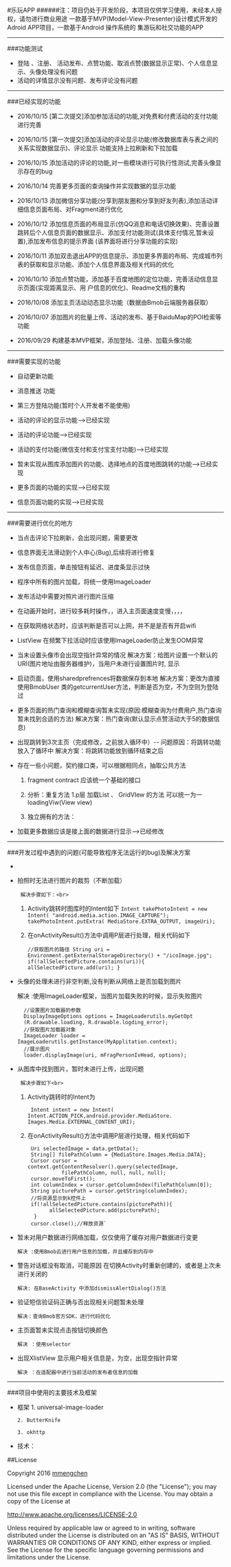 #乐玩APP 
######注：项目仍处于开发阶段，本项目仅供学习使用，未经本人授权，请勿进行商业用途
    一款基于MVP(Model-View-Presenter)设计模式开发的Adroid APP项目，一款基于Android 操作系统的
    集游玩和社交功能的APP
    
***
###功能测试

- 登陆 、注册、 活动发布、点赞功能、取消点赞(数据显示正常)、个人信息显示、头像处理没有问题
- 活动的详情显示没有问题、发布评论没有问题
   
***  
###已经实现的功能
- 2016/10/15 [第二次提交]添加参加活动的功能,对免费和付费活动的支付功能进行完善

- 2016/10/15 [第一次提交]添加活动的评论显示功能(修改数据库表与表之间的关系实现数据显示)、评论显示
             功能支持上拉刷新和下拉加载

- 2016/10/15 添加活动的评论的功能,对一些模块进行可执行性测试,完善头像显示存在的bug

- 2016/10/14 完善更多页面的查询操作并实现数据的显示功能

- 2016/10/13 添加微信分享功能(分享到朋友圈和分享到好友列表),添加活动详细信息页面布局、对Fragment进行优化

- 2016/10/12 添加信息页面的布局显示(仿QQ消息和电话切换效果)、完善设置跳转后个人信息页面的数据显示、添加支付功能测试(具体支付情况,暂未设置),添加发布信息的提示界面
      (该界面将进行分享功能的实现)
 
- 2016/10/11 添加双击退出APP的信息提示、添加更多界面的布局、完成城市列表的获取和显示功能、添加个人信息界面及相关代码的优化 

- 2016/10/10 添加点赞功能，添加基于百度地图的定位功能，完善活动信息显示页面(实现距离显示、用
户信息的优化)、Readme文档的重构

- 2016/10/08 添加主页活动动态显示功能（数据由Bmob云端服务器获取）

- 2016/10/07 添加图片的批量上传、活动的发布、基于BaiduMap的POI检索等功能

- 2016/09/29 构建基本MVP框架，添加登陆、注册、加载头像功能 

***
###需要实现的功能

- 自动更新功能

- 消息推送 功能

- 第三方登陆功能(暂时个人开发者不能使用)

- 活动的评论的显示功能-->已经实现

- 活动的评论功能-->已经实现

- 活动的支付功能(微信支付和支付宝支付功能)-->已经实现

- 暂未实现从图库添加图片的功能、选择地点的百度地图跳转的功能-->已经实现

- 更多页面的功能的实现-->已经实现

- 信息页面功能的实现-->已经实现

***
###需要进行优化的地方
- 当点击评论下拉刷新，会出现问题，需要更改

- 信息界面无法滑动到个人中心(Bug),后续将进行修复
 
- 发布信息页面，单击按钮有延迟、进度条显示过快

- 程序中所有的图片加载，将统一使用ImageLoader

- 发布活动中需要对照片进行图片压缩
    
- 在动画开始时，进行较多耗时操作，，进入主页面速度变慢，，，，

- 在获取网络状态时，应该判断是否可以上网，并不是是否有开启wifi
    
- ListView 在频繁下拉活动时应该使用ImageLoader防止发生OOM异常

- 当未设置头像市会出现空指针异常的情况
    解决方案：给图片设置一个默认的URI(图片地址由服务器维护)，当用户未进行设置图片时,
    显示
  
- 启动页面，使用sharedprefrences将数据保存到本地
    解决方案：更改为直接使用BmobUser 类的getcurrentUser方法，判断是否为空，不为空则为登陆过
- 更多页面的热门查询和模糊查询暂未实现(原因:模糊查询为付费用户,热门查询暂未找到合适的方法)
    解决方案：热门查询(默认显示点赞活动大于5的数据信息)
  
- 出现跳转到3次主页（完成修改，之前放入循环中）--
    问题原因：将跳转功能放入了循环中
    解决方案：将跳转功能放到循环结束之后
    
- 存在一些小问题，契约接口类，可以根据相同点，抽取公共方法
    
     1. fragment contract 应该统一个基础的接口
               
     2. 分析：重复方法 1.p层 加载List 、 GridVIew 的方法   可以统一为一
            loadingViw(View view)
     3. 独立拥有的方法：
    
- 加载更多数据应该是接上面的数据进行显示-->已经修改
***
###开发过程中遇到的问题(可能导致程序无法运行的bug)及解决方案

- 
  
- 拍照时无法进行图片的裁剪（不断加载）
 
       解决步骤如下：<br>
    1. Activity跳转时图库时的Intent如下 
           `Intent takePhotoIntent = new Intent( "android.media.action.IMAGE_CAPTURE");
            takePhotoIntent.putExtra(
                    MediaStore.EXTRA_OUTPUT,
                    imageUri);`
    2. 在onActivityResult()方法中调用P层进行处理，相关代码如下

        `//获取图片的路径
       String uri = Environment.getExternalStorageDirectory() + "/icoImage.jpg";
        if(!allSelectedPicture.contains(uri)){
            allSelectedPicture.add(uri);
        }`

- 头像的处理未进行非空判断,没有判断从网络上是否加载到图片

    解决 :使用ImageLoader框架，当图片加载失败的时候，显示失败图片
   
        //设置图片加载器的参数
        DisplayImageOptions options = ImageLoaderutils.myGetOpt 
        (R.drawable.loading, R.drawable.logding_error);
        //获取图片加载器对象
        ImageLoader loader = ImageLoaderutils.getInstance(MyApplitation.context);
        //展示图片
        loader.displayImage(uri, mFragPersonIvHead, options);
- 从图库中找到图片，暂时未进行上传，出现问题

       解决步骤如下<br>
    1. Activity跳转时的Intent为 

          ` Intent intent = new Intent(
                              Intent.ACTION_PICK,android.provider.MediaStore.
                Images.Media.EXTERNAL_CONTENT_URI);`

    2. 在onActivityResult()方法中调用P层进行处理，相关代码如下

            Uri selectedImage = data.getData();
            String[] filePathColumn = {MediaStore.Images.Media.DATA};
            Cursor cursor = context.getContentResolver().query(selectedImage,
                      filePathColumn, null, null, null);
            cursor.moveToFirst();
            int columnIndex = cursor.getColumnIndex(filePathColumn[0]);
            String picturePath = cursor.getString(columnIndex);
            //将资源显示到k控件上
            if(!allSelectedPicture.contains(picturePath)){
                  allSelectedPicture.add(picturePath);
             }
            cursor.close();//释放资源`


- 暂未对用户数据进行网络加载，仅仅使用了缓存对用户数据进行变更

      解决 :使用Bmob云进行用户信息的加载，并且缓存到内存中

- 警告对话框没有取消，可能原因  在切换Activity时重新创建的，或者是上次未进行关闭的

      解决: 在BaseActivity 中添加dismissAlertDialog()方法

- 验证短信验证码正确与否出现相关问题暂未处理

      解决：查询Bmob官方SDK，进行代码优化

- 主页面暂未实现点击按钮切换颜色

      解决 ：使用selector 

- 出现XlistView 显示用户相关信息是，为空，出现空指针异常

      解决 ：在适配器中进行当前活动的发布者信息的加载
    
  
***   
###项目中使用的主要技术及框架
- 框架
      1. universal-image-loader

      2. ButterKnife 
      
      3. okhttp
      
- 技术：

##License

Copyright 2016 [mmengchen](https://github.com/mmengchen "mmengchen")

Licensed under the Apache License, Version 2.0 (the "License"); you may not use this file except in compliance with the License. You may obtain a copy of the License at

http://www.apache.org/licenses/LICENSE-2.0

Unless required by applicable law or agreed to in writing, software distributed under the License is distributed on an "AS IS" BASIS, WITHOUT WARRANTIES OR CONDITIONS OF ANY KIND, either express or implied. See the License for the specific language governing permissions and limitations under the License.